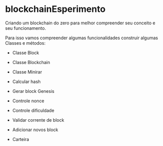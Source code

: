 # blockchainEsperimento

Criando um blockchain do zero para melhor compreender seu conceito e seu funcionamento. 

Para isso vamos compreender algumas funcionalidades construir algumas Classes e
métodos:


- Classe Block
- Classe Blockchain
- Classe Minirar

- Calcular hash
- Gerar block Genesis
- Controle nonce
- Controle dificuldade
- Validar corrente de block
- Adicionar novos block
- Carteira
